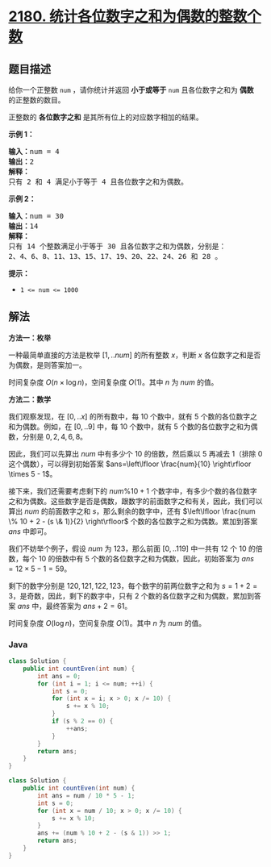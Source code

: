 # [2180. 统计各位数字之和为偶数的整数个数](https://leetcode.cn/problems/count-integers-with-even-digit-sum)

## 题目描述

<p>给你一个正整数 <code>num</code> ，请你统计并返回 <strong>小于或等于</strong> <code>num</code> 且各位数字之和为 <strong>偶数</strong> 的正整数的数目。</p>

<p>正整数的 <strong>各位数字之和</strong> 是其所有位上的对应数字相加的结果。</p>

<p><strong>示例 1：</strong></p>

<pre>
<strong>输入：</strong>num = 4
<strong>输出：</strong>2
<strong>解释：</strong>
只有 2 和 4 满足小于等于 4 且各位数字之和为偶数。    
</pre>

<p><strong>示例 2：</strong></p>

<pre>
<strong>输入：</strong>num = 30
<strong>输出：</strong>14
<strong>解释：</strong>
只有 14 个整数满足小于等于 30 且各位数字之和为偶数，分别是： 
2、4、6、8、11、13、15、17、19、20、22、24、26 和 28 。
</pre>

<p><strong>提示：</strong></p>

<ul>
	<li><code>1 &lt;= num &lt;= 1000</code></li>
</ul>

## 解法

**方法一：枚举**

一种最简单直接的方法是枚举 $[1,..num]$ 的所有整数 $x$，判断 $x$ 各位数字之和是否为偶数，是则答案加一。

时间复杂度 $O(n \times \log n)$，空间复杂度 $O(1)$。其中 $n$ 为 $num$ 的值。

**方法二：数学**

我们观察发现，在 $[0,..x]$ 的所有数中，每 $10$ 个数中，就有 $5$ 个数的各位数字之和为偶数。例如，在 $[0,..9]$ 中，每 $10$ 个数中，就有 $5$ 个数的各位数字之和为偶数，分别是 $0,2,4,6,8$。

因此，我们可以先算出 $num$ 中有多少个 $10$ 的倍数，然后乘以 $5$ 再减去 $1$（排除 $0$ 这个偶数），可以得到初始答案 $ans=\left\lfloor \frac{num}{10} \right\rfloor \times 5 - 1$。

接下来，我们还需要考虑剩下的 $num \% 10 + 1$ 个数字中，有多少个数的各位数字之和为偶数。这些数字是否是偶数，跟数字的前面数字之和有关，因此，我们可以算出 $num$ 的前面数字之和 $s$，那么剩余的数字中，还有 $\left\lfloor \frac{num \% 10 + 2 - (s \& 1)}{2} \right\rfloor$ 个数的各位数字之和为偶数。累加到答案 $ans$ 中即可。

我们不妨举个例子，假设 $num$ 为 $123$，那么前面 $[0,..119]$ 中一共有 $12$ 个 $10$ 的倍数，每个 $10$ 的倍数中有 $5$ 个数的各位数字之和为偶数，因此，初始答案为 $ans=12 \times 5 - 1=59$。

剩下的数字分别是 $120,121,122,123$，每个数字的前两位数字之和为 $s = 1+2=3$，是奇数，因此，剩下的数字中，只有 $2$ 个数的各位数字之和为偶数，累加到答案 $ans$ 中，最终答案为 $ans+2=61$。

时间复杂度 $O(\log n)$，空间复杂度 $O(1)$。其中 $n$ 为 $num$ 的值。

### **Java**

```java
class Solution {
    public int countEven(int num) {
        int ans = 0;
        for (int i = 1; i <= num; ++i) {
            int s = 0;
            for (int x = i; x > 0; x /= 10) {
                s += x % 10;
            }
            if (s % 2 == 0) {
                ++ans;
            }
        }
        return ans;
    }
}
```

```java
class Solution {
    public int countEven(int num) {
        int ans = num / 10 * 5 - 1;
        int s = 0;
        for (int x = num / 10; x > 0; x /= 10) {
            s += x % 10;
        }
        ans += (num % 10 + 2 - (s & 1)) >> 1;
        return ans;
    }
}
```
